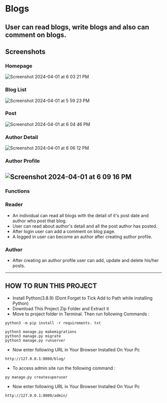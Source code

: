 # Blogs
User can read blogs, write blogs and also can comment on blogs.
---
## Screenshots
### Homepage
![Screenshot 2024-04-01 at 6 03 21 PM](https://github.com/bhumiijoshi/Blog-App/assets/160118977/e9bd1a26-0780-49fc-a65f-3dca48b2a3a5)
### Blog List
![Screenshot 2024-04-01 at 5 59 23 PM](https://github.com/bhumiijoshi/Blog-App/assets/160118977/2de57027-442c-4261-84c3-b7d7102e6f8e)
### Post
![Screenshot 2024-04-01 at 6 04 46 PM](https://github.com/bhumiijoshi/Blog-App/assets/160118977/e9832291-e52c-4125-8169-bf0780e22cae)
### Author Detail
![Screenshot 2024-04-01 at 6 06 12 PM](https://github.com/bhumiijoshi/Blog-App/assets/160118977/c5f63cb5-16c1-4360-b822-a8d51dd85be4)
### Author Profile
![Screenshot 2024-04-01 at 6 09 16 PM](https://github.com/bhumiijoshi/Blog-App/assets/160118977/0fbbac3d-e860-47e2-8d47-025091459f1d)
---
### Functions

### Reader
- An individual can read all blogs with the detail of it's post date and author who post that blog.
- User can read about author's detail and all the post author has posted.
- After login user can add a comment on blog page.
- A logged in user can become an author after creating author profile.

### Author
- After creating an author profile user can add, update and delete his/her posts.
---

## HOW TO RUN THIS PROJECT
- Install Python(3.8.9) (Dont Forget to Tick Add to Path while installing Python)
- Download This Project Zip Folder and Extract it
- Move to project folder in Terminal. Then run following Commands :

```
python3 -m pip install -r requirements. txt
```

```
python3 manage.py makemigrations
python3 manage.py migrate
python3 manage.py runserver
```
- Now enter following URL in Your Browser Installed On Your Pc
```
http://127.0.0.1:8000/blog/
```
- To access admin site run the following command :

```
py manage.py createsuperuser
```
- Now enter following URL in Your Browser Installed On Your Pc
```
http://127.0.0.1:8000/admin/
```

